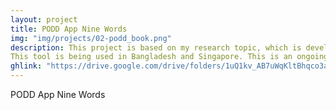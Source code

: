 ```yaml
---
layout: project
title: PODD App Nine Words
img: "img/projects/02-podd_book.png"
description: This project is based on my research topic, which is developing a tool for the non-verbal autistic young and adults.
This tool is being used in Bangladesh and Singapore. This is an ongoing project. This app is used for collecting data which will be further used to analysis the behaviour and detect emotion of the autistic people who can’t talk.
ghlink: "https://drive.google.com/drive/folders/1uQ1kv_AB7uWqKltBhqco3a06qn2I_saK?usp=share_link"
---
```


PODD App Nine Words